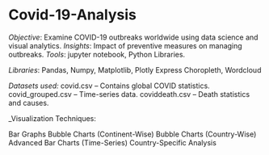 # Covid-19-Analysis


_Objective_: Examine COVID-19 outbreaks worldwide using data science and visual analytics.
_Insights_: Impact of preventive measures on managing outbreaks.
_Tools_: jupyter notebook, Python Libraries.

_Libraries_:
Pandas, Numpy, Matplotlib, Plotly Express
Choropleth, Wordcloud

_Datasets used:_
covid.csv – Contains global COVID statistics.
covid_grouped.csv – Time-series data.
coviddeath.csv – Death statistics and causes.

_Visualization Techniques: 

Bar Graphs
Bubble Charts (Continent-Wise)
Bubble Charts (Country-Wise)
Advanced Bar Charts (Time-Series)
Country-Specific Analysis
